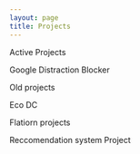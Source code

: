```yaml
---
layout: page
title: Projects
---
```


Active Projects

Google Distraction Blocker

Old projects

Eco DC

Flatiorn projects

Reccomendation system Project